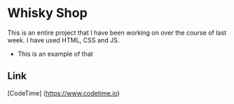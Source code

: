 # Whisky Shop
This is an entire project that I have been working on over the course of last week. I have used HTML, CSS and JS.

* This is an example of that

## Link
[CodeTime] (https://www.codetime.io)
